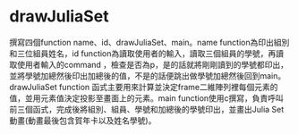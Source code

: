 # drawJuliaSet
撰寫四個function name、id、drawJuliaSet、main。name function為印出組別和三位組員姓名，id function為讀取使用者的輸入，讀取三個組員的學號，再讀取使用者輸入的command ，檢查是否為p，是的話就將剛剛讀到的學號都印出，並將學號加總然後印出加總後的值，不是的話便跳出做學號加總然後回到main。drawJuliaSet function 函式主要用來計算並決定frame二維陣列裡每個元素的值，並用元素值決定投影至畫面上的元素。main function使用c撰寫，負責呼叫前三個函式，完成後將組別、組員、學號和加總後的學號印出，並畫出Julia Set動畫(動畫最後包含賀年卡以及姓名學號)。
